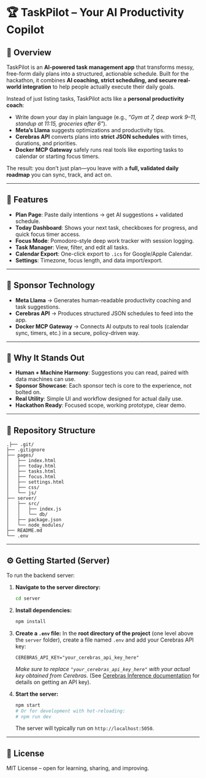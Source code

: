 # 🏆 TaskPilot – Your AI Productivity Copilot

## 🚀 Overview

TaskPilot is an **AI-powered task management app** that transforms messy, free-form daily plans into a structured, actionable schedule. Built for the hackathon, it combines **AI coaching, strict scheduling, and secure real-world integration** to help people actually execute their daily goals.

Instead of just listing tasks, TaskPilot acts like a **personal productivity coach**:

- Write down your day in plain language (e.g., _“Gym at 7, deep work 9–11, standup at 11:15, groceries after 6”_).
- **Meta’s Llama** suggests optimizations and productivity tips.
- **Cerebras API** converts plans into **strict JSON schedules** with times, durations, and priorities.
- **Docker MCP Gateway** safely runs real tools like exporting tasks to calendar or starting focus timers.

The result: you don’t just plan—you leave with a **full, validated daily roadmap** you can sync, track, and act on.

---

## 🎯 Features

- **Plan Page**: Paste daily intentions → get AI suggestions + validated schedule.
- **Today Dashboard**: Shows your next task, checkboxes for progress, and quick focus timer access.
- **Focus Mode**: Pomodoro-style deep work tracker with session logging.
- **Task Manager**: View, filter, and edit all tasks.
- **Calendar Export**: One-click export to `.ics` for Google/Apple Calendar.
- **Settings**: Timezone, focus length, and data import/export.

---

## 🧩 Sponsor Technology

- **Meta Llama** → Generates human-readable productivity coaching and task suggestions.
- **Cerebras API** → Produces structured JSON schedules to feed into the app.
- **Docker MCP Gateway** → Connects AI outputs to real tools (calendar sync, timers, etc.) in a secure, policy-driven way.

---

## 🏅 Why It Stands Out

- **Human + Machine Harmony**: Suggestions you can read, paired with data machines can use.
- **Sponsor Showcase**: Each sponsor tech is core to the experience, not bolted on.
- **Real Utility**: Simple UI and workflow designed for actual daily use.
- **Hackathon Ready**: Focused scope, working prototype, clear demo.

---

## 📂 Repository Structure

```
.├── .git/
├── .gitignore
├── pages/
│   ├── index.html
│   ├── today.html
│   ├── tasks.html
│   ├── focus.html
│   ├── settings.html
│   ├── css/
│   └── js/
├── server/
│   ├── src/
│   │   ├── index.js
│   │   └── db/
│   ├── package.json
│   └── node_modules/
├── README.md
└── .env
```

---

## ⚙️ Getting Started (Server)

To run the backend server:

1.  **Navigate to the server directory:**
    ```bash
    cd server
    ```

2.  **Install dependencies:**
    ```bash
    npm install
    ```

3.  **Create a `.env` file:**
    In the **root directory of the project** (one level above the `server` folder), create a file named `.env` and add your Cerebras API key:
    ```
    CEREBRAS_API_KEY="your_cerebras_api_key_here"
    ```
    *Make sure to replace `"your_cerebras_api_key_here"` with your actual key obtained from Cerebras.* (See [Cerebras Inference documentation](https://inference-docs.cerebras.ai/introduction) for details on getting an API key).

4.  **Start the server:**
    ```bash
    npm start
    # Or for development with hot-reloading:
    # npm run dev
    ```
    The server will typically run on `http://localhost:5050`.

---

<!-- ## 📹 Demo

🎥 A 2-minute demo video will showcase:

- Writing a free-form plan
- AI suggestions (Llama)
- JSON schedule generation (Cerebras)
- Calendar export & focus timer (MCP tools)

--- -->

## 📝 License

MIT License – open for learning, sharing, and improving.
